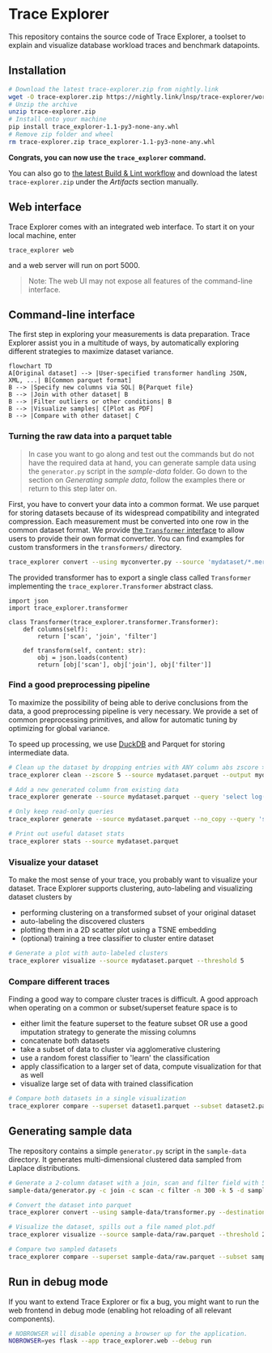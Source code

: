 # Trace Explorer

This repository contains the source code of Trace Explorer, a toolset to explain and visualize database workload traces and benchmark datapoints.

## Installation

```bash
# Download the latest trace-explorer.zip from nightly.link
wget -O trace-explorer.zip https://nightly.link/lnsp/trace-explorer/workflows/lint/main/trace-explorer.zip
# Unzip the archive
unzip trace-explorer.zip
# Install onto your machine
pip install trace_explorer-1.1-py3-none-any.whl
# Remove zip folder and wheel
rm trace-explorer.zip trace_explorer-1.1-py3-none-any.whl
```

**Congrats, you can now use the `trace_explorer` command.**

You can also go to [the latest Build & Lint workflow](../../actions/workflows/lint.yml) and download the latest `trace-explorer.zip` under the *Artifacts* section manually.

## Web interface

Trace Explorer comes with an integrated web interface. To start it on your local machine, enter

```
trace_explorer web
```

and a web server will run on port 5000.

> Note: The web UI may not expose all features of the command-line interface.

## Command-line interface

The first step in exploring your measurements is data preparation. Trace Explorer assist you in a multitude of ways, by automatically exploring different strategies to maximize dataset variance.

```mermaid
flowchart TD
A[Original dataset] --> |User-specified transformer handling JSON, XML, ...| B[Common parquet format]
B --> |Specify new columns via SQL| B{Parquet file}
B --> |Join with other dataset| B
B --> |Filter outliers or other conditions| B
B --> |Visualize samples| C[Plot as PDF]
B --> |Compare with other dataset| C
```

### Turning the raw data into a parquet table

> In case you want to go along and test out the commands but do not have the required data at hand, you can generate sample data using the `generator.py` script in the *sample-data* folder. Go down to the section on *Generating sample data*, follow the examples there or return to this step later on.

First, you have to convert your data into a common format. We use parquet for storing datasets because of its widespread compatibility and integrated compression. Each measurement must be converted into one row in the common dataset format. We provide [the `Transformer` interface](trace_explorer/transformer.py) to allow users to provide their own format converter. You can find examples for custom transformers in the `transformers/` directory.

```bash
trace_explorer convert --using myconverter.py --source 'mydataset/*.merged' --output mydatasetcommon.parquet
```

The provided transformer has to export a single class called `Transformer` implementing the `trace_explorer.Transformer` abstract class.

```python3
import json
import trace_explorer.transformer

class Transformer(trace_explorer.transformer.Transformer):
    def columns(self):
        return ['scan', 'join', 'filter']

    def transform(self, content: str):
        obj = json.loads(content)
        return [obj['scan'], obj['join'], obj['filter']]
```

### Find a good preprocessing pipeline

To maximize the possibility of being able to derive conclusions from the data, a good preprocessing pipeline is very necessary. We provide a set of common preprocessing primitives, and allow for automatic tuning by optimizing for global variance.

To speed up processing, we use [DuckDB](https://duckdb.com) and Parquet for storing intermediate data.

```bash
# Clean up the dataset by dropping entries with ANY column abs zscore > 5
trace_explorer clean --zscore 5 --source mydataset.parquet --output mydataset_cleaned.parquet

# Add a new generated column from existing data
trace_explorer generate --source mydataset.parquet --query 'select log(1 + execTime) as execTimeLog from dataset'

# Only keep read-only queries
trace_explorer generate --source mydataset.parquet --no_copy --query 'select * from dataset where writtenBytes = 0'

# Print out useful dataset stats
trace_explorer stats --source mydataset.parquet
```

### Visualize your dataset

To make the most sense of your trace, you probably want to visualize your dataset. Trace Explorer supports clustering, auto-labeling and visualizing dataset clusters by

- performing clustering on a transformed subset of your original dataset
- auto-labeling the discovered clusters
- plotting them in a 2D scatter plot using a TSNE embedding
- (optional) training a tree classifier to cluster entire dataset

```bash
# Generate a plot with auto-labeled clusters
trace_explorer visualize --source mydataset.parquet --threshold 5
```

### Compare different traces

Finding a good way to compare cluster traces is difficult. A good approach when operating on a common or subset/superset feature space is to

- either limit the feature superset to the feature subset OR use a good imputation strategy to generate the missing columns
- concatenate both datasets
- take a subset of data to cluster via agglomerative clustering
- use a random forest classifier to 'learn' the classification
- apply classification to a larger set of data, compute visualization for that as well
- visualize large set of data with trained classification

```bash
# Compare both datasets in a single visualization
trace_explorer compare --superset dataset1.parquet --subset dataset2.parquet --exclude badcolumns
```
## Generating sample data

The repository contains a simple `generator.py` script in the `sample-data` directory. It generates multi-dimensional clustered data sampled from Laplace distributions.

```bash
# Generate a 2-column dataset with a join, scan and filter field with 5 clusters and 100 samples per cluster
sample-data/generator.py -c join -c scan -c filter -n 300 -k 5 -d sample-data/raw/

# Convert the dataset into parquet
trace_explorer convert --using sample-data/transformer.py --destination sample-data/raw.parquet --source 'sample-data/raw/*.json'

# Visualize the dataset, spills out a file named plot.pdf
trace_explorer visualize --source sample-data/raw.parquet --threshold 20

# Compare two sampled datasets
trace_explorer compare --superset sample-data/raw.parquet --subset sample-data/raw2.parquet
```

## Run in debug mode

If you want to extend Trace Explorer or fix a bug, you might want to run the web frontend
in debug mode (enabling hot reloading of all relevant components).

```bash
# NOBROWSER will disable opening a browser up for the application.
NOBROWSER=yes flask --app trace_explorer.web --debug run
```